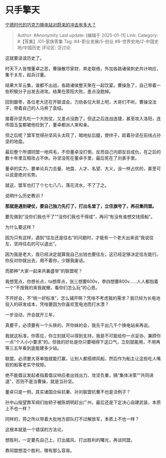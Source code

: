 # 只手擎天
[宁德时代的巧克力换电站对蔚来的冲击有多大？](https://www.zhihu.com/question/8672152563/answer/76795672988)

> Author: #Anonymity
> Last update: [编辑于 2025-01-11]
> Link:
> Category: #【答集】/01-家族答集 
> Tag: #4-职业发展/5-创业 #8-世界史地/2-中国史地/中国历史 
> 评论区:
> 泛讨论:
  
这就要读读历史了。

时天下人皆憎董卓之恶，曹操散尽家财，奔走联络，外加各路诸侯刺史共计响应，集于关东，起兵讨董。

结果大军云集，谁都不出战，各路诸侯整天聚在一起饮宴。曹操急了，自己带着一些积极分子出发去进攻。结果在荥阳大败，差点没跑掉。

回到酸枣，各位老大还在开联谊会。力劝各位大哥上吧，大哥们不听。曹操没法子，带着自己的人马奔了袁绍。

接着孙坚先吃一个大败仗，又差点没跑了，但这之后连战连捷，甚至攻入洛阳，连传国玉玺都被他捡到了，董卓都派人来和亲。

但之后呢？盟军觉得孙坚风头太旺了，暗地扯后腿，使绊子，趁着孙坚在前线占孙坚的地盘。

最后整个所谓同盟一地鸡毛，不但董卓没打倒，反而自己内部反目成仇，在之后的数十年里互相攻占不休。孙坚没死在董卓手里，最后死在了刘表手里。

董卓的实力，要单论兵力总量、地盘、人才、名望、大义，没一样占优的，甚至可以说是绝对劣势。

就这，盟军也打了个七七八八，落花流水，不了了之。

说明什么历史教训？

**那就是遇到硬仗，要自己独力先打了，打出名堂了，立住旗号了，再召集同盟。**

要先做到“没你们我也干了”“没你们我也干得成”，再问“有没有谁想交钱搭船”。

为什么要这样？

因为只有这样，遇到“往左还是往右”的问题时，才能有一个老大出来说“我说往左，坚持往右的可以退出”。

因为我是老大，我已经决定就算我自己出钱也要往左，这已经足够决定往左能行。你反对你就出去，用不着你，少跟我废话。

而那种“大家一起来共襄盛举”的联盟呢？

我想宽点，你想长点，ta想厚点，张三想要600v，李四想要800v……人人都抱着一个“不按我的来我就撤，看你们怎么玩”的心思。

不开好会，不“统一好标准”，怎么铺开啊？凭啥不考虑我的需求？我已经为长电池投入的研发成本，凭啥要因为你喜欢宽电池而打水漂？

一步没动，开会就开三年。

  

真要干，必须要有一个头铁的，开你妹的会，我先干出几千个换电站来再说。

我就这标准，你答应，你立刻就可以得到支持，我是不可能给你一点妥协、兼顾你一点“个人小小要求”的。但我的好处是你只要咽得下这口气，立刻就能用，不用再等三五年看到底能建多少站。

联盟，必须要大哥单独就能打赢，让别人都搭顺风船，然后作为船主让这些吃人嘴软的船客老实守规矩。

绝不能倡议发起者指着倡议响应者出钱出力、攻坚负重，搞“集体决策”“共同进退”，否则不是当曹操，就是当孙坚。

董卓只是一例，其实诸国合纵抗秦、孙刘联盟抗曹不也是活例子？

孙中山指望靠军阀们抬轿子被陈炯明赶出广州，最后还是下定决心自建武装，本质上不也一样？

同样的，蒋之所以带着大批地方部队打不过解放军，本质上不也一样？

这根本就是一个错误的方法论。

想胜利，一定要先自己上，打出威风、打出胜利的曙光，再谈同盟。

靠同盟想混个胜利，哪有那么容易。

